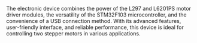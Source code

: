 The electronic device combines the power of the L297 and L6201PS motor driver modules, the versatility of the STM32F103 microcontroller, and the convenience of a USB connection method. With its advanced features, user-friendly interface, and reliable performance, this device is ideal for controlling two stepper motors in various applications.